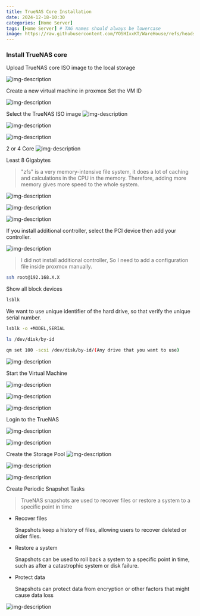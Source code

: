 ```yaml
---
title: TrueNAS Core Installation
date: 2024-12-18-10:30
categories: [Home Server]
tags: [Home Server] # TAG names should always be lowercase
image: https://raw.githubusercontent.com/YOSHIxxKT/WareHouse/refs/heads/main/images/images/Truenas-icon.png
---
```



### Install TrueNAS core



Upload TrueNAS core ISO image to the local storage

![img-description](https://raw.githubusercontent.com/YOSHIxxKT/WareHouse/refs/heads/main/images/images/truenas-1.png)

Create a new virtual machine in proxmox
Set the VM ID

![img-description](https://raw.githubusercontent.com/YOSHIxxKT/WareHouse/refs/heads/main/images/images/Proxmox-1.png)

Select the TrueNAS ISO image
![img-description](https://raw.githubusercontent.com/YOSHIxxKT/WareHouse/refs/heads/main/images/images/Proxmox-2.png)

![img-description](https://raw.githubusercontent.com/YOSHIxxKT/WareHouse/refs/heads/main/images/images/Proxmox-3.png)


![img-description](https://raw.githubusercontent.com/YOSHIxxKT/WareHouse/refs/heads/main/images/images/Proxmox-4.png)

2 or 4 Core
![img-description](https://raw.githubusercontent.com/YOSHIxxKT/WareHouse/refs/heads/main/images/images/Proxmox-5.png)

Least 8 Gigabytes
> "zfs" is a very memory-intensive file system, it does a lot of caching and calculations in the CPU in the memory. Therefore, adding more memory gives more speed to the whole system.

![img-description](https://raw.githubusercontent.com/YOSHIxxKT/WareHouse/refs/heads/main/images/images/Proxmox-6.png)

![img-description](https://raw.githubusercontent.com/YOSHIxxKT/WareHouse/refs/heads/main/images/images/Proxmox-7.png)

![img-description](https://raw.githubusercontent.com/YOSHIxxKT/WareHouse/refs/heads/main/images/images/Proxmox-8.png)

If you install additional controller, select the PCI device then add your controller.

![img-description](https://raw.githubusercontent.com/YOSHIxxKT/WareHouse/refs/heads/main/images/images/Proxmox-9.png)

> I did not install additional controller, So I need to add a configuration file inside proxmox manually.

```bash 
ssh root@192.168.X.X
```

Show all block devices 
```bash
lsblk
```

We want to use unique identifier of the hard drive, so that verify the unique serial number.
```bash
lsblk -o +MODEL,SERIAL
```
```bash
ls /dev/disk/by-id
```
```bash
qm set 100 -scsi /dev/disk/by-id/(Any drive that you want to use)
```

![img-description](https://raw.githubusercontent.com/YOSHIxxKT/WareHouse/refs/heads/main/images/images/Proxmox-10.png)

Start the Virtual Machine

![img-description](https://raw.githubusercontent.com/YOSHIxxKT/WareHouse/refs/heads/main/images/images/Proxmox-11.png)

![img-description](https://raw.githubusercontent.com/YOSHIxxKT/WareHouse/refs/heads/main/images/images/Proxmox-12.png)

![img-description](https://raw.githubusercontent.com/YOSHIxxKT/WareHouse/refs/heads/main/images/images/Proxmox-13.png)


Login to the TrueNAS 

![img-description](https://raw.githubusercontent.com/YOSHIxxKT/WareHouse/refs/heads/main/images/images/truenas-2.png)

![img-description](https://raw.githubusercontent.com/YOSHIxxKT/WareHouse/refs/heads/main/images/images/truenas-3.png)

Create the Storage Pool
![img-description](https://raw.githubusercontent.com/YOSHIxxKT/WareHouse/refs/heads/main/images/images/truenas-4.png)

![img-description](https://raw.githubusercontent.com/YOSHIxxKT/WareHouse/refs/heads/main/images/images/truenas-5.png)

![img-description](https://raw.githubusercontent.com/YOSHIxxKT/WareHouse/refs/heads/main/images/images/truenas-6.png)

Create Periodic Snapshot Tasks

> TrueNAS snapshots are used to recover files or restore a system to a specific point in time
* Recover files

   Snapshots keep a history of files, allowing users to recover deleted or older files.  

* Restore a system

   Snapshots can be used to roll back a system to a specific point in time, such as after a catastrophic system or disk failure. 

* Protect data

   Snapshots can protect data from encryption or other factors that might cause data loss 


![img-description](https://raw.githubusercontent.com/YOSHIxxKT/WareHouse/refs/heads/main/images/images/truenas-7.png)












